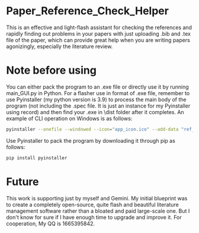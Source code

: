 # Paper_Reference_Check_Helper
This is an effective and light-flash assistant for checking the references and rapidly finding out problems in your papers with just uploading .bib and .tex file of the paper, which can provide great help when you are writing papers agonizingly, especially the literature review. 

# Note before using
You can either pack the program to an .exe file or directly use it by running main_GUI.py in Python. For a flasher use in format of .exe file, remember to use Pyinstaller (my python version is 3.9) to process the main body of the program (not including the .spec file. It is just an instance for my Pyinstaller using record) and then find your .exe in \dist folder after it completes. An example of CLI operation on Windows is as follows: 
```bash
pyinstaller --onefile --windowed --icon="app_icon.ico" --add-data "ref_checker_logic.py;." --add-data "icon.png;." --collect-all "pybtex" main_gui.py
```
Use Pyinstaller to pack the program by downloading it through pip as follows:
```bash
pip install pyinstaller
```

# Future
This work is supporting just by myself and Gemini. My initial blueprint was to create a completely open-source, quite flash and beautiful literature management software rather than a bloated and paid large-scale one. But I don't know for sure if I have enough time to upgrade and improve it. For cooperation, My QQ is 1665395842.
